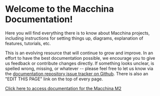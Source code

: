 # Welcome to the Macchina Documentation!

Here you will find everything there is to know about Macchina projects, including instructions for setting things up, diagrams, explanation of features, tutorials, etc.

This is an evolving resource that will continue to grow and improve. In an effort to have the best documentation possible, we encourage you to give us feedback or contribute changes directly. If something looks unclear, is spelled wrong, missing, or whatever -- please feel free to let us know via the [documentation repository issue tracker on Github](https://github.com/macchina/docs/issues).  There is also an "EDIT THIS PAGE" link on the top of every page.

[Click here to access documentation for the Macchina M2](/m2/README.md)
